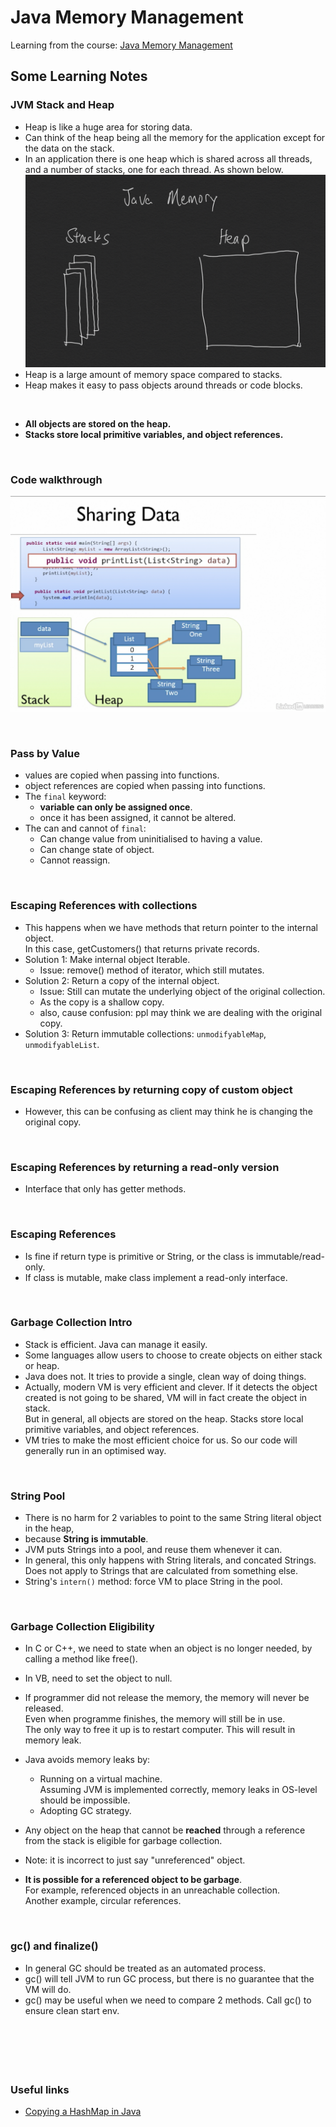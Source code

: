 # Java Memory Management
Learning from the course: [Java Memory Management](https://www.linkedin.com/learning-login/share?forceAccount=false&redirect=https%3A%2F%2Fwww.linkedin.com%2Flearning%2Fjava-memory-management%3Ftrk%3Dshare_ent_url)

## Some Learning Notes ##

### JVM Stack and Heap ###
* Heap is like a huge area for storing data. 
* Can think of the heap being all the memory for the application except for the data on the stack. 
* In an application there is one heap which is shared across all threads, and a number of stacks, one for each thread. 
As shown below.  
![java_memory](docs/%20java_memory.png)
* Heap is a large amount of memory space compared to stacks.
* Heap makes it easy to pass objects around threads or code blocks. 

&nbsp;

* **All objects are stored on the heap.**
* **Stacks store local primitive variables, and object references.**

&nbsp;

### Code walkthrough ###
![memory_illustration](docs/memory_illustration.png)

&nbsp;

### Pass by Value ###
* values are copied when passing into functions. 
* object references are copied when passing into functions. 
* The `final` keyword:   
  * **variable can only be assigned once**. 
  * once it has been assigned, it cannot be altered. 
* The can and cannot of `final`: 
  * Can change value from uninitialised to having a value. 
  * Can change state of object. 
  * Cannot reassign.

&nbsp;

### Escaping References with collections ###
* This happens when we have methods that return pointer to the internal object.   
  In this case, getCustomers() that returns private records.
* Solution 1: Make internal object Iterable. 
  * Issue: remove() method of iterator, which still mutates.
* Solution 2: Return a copy of the internal object. 
  * Issue: Still can mutate the underlying object of the original collection. 
  * As the copy is a shallow copy. 
  * also, cause confusion: ppl may think we are dealing with the original copy. 
* Solution 3: Return immutable collections: `unmodifyableMap`, `unmodifyableList`. 

&nbsp;

### Escaping References by returning copy of custom object ###
* However, this can be confusing as client may think he is changing the original copy. 

&nbsp;

### Escaping References by returning a read-only version ###
* Interface that only has getter methods.

&nbsp;

### Escaping References ###
* Is fine if return type is primitive or String, or the class is immutable/read-only.
* If class is mutable, make class implement a read-only interface.

&nbsp;

### Garbage Collection Intro ###
* Stack is efficient. Java can manage it easily. 
* Some languages allow users to choose to create objects on either stack or heap.
* Java does not. It tries to provide a single, clean way of doing things. 
* Actually, modern VM is very efficient and clever. If it detects the object created is not going to be shared,
VM will in fact create the object in stack.   
  But in general, all objects are stored on the heap. Stacks store local primitive variables, and object references.
* VM tries to make the most efficient choice for us. So our code will generally run in an optimised way. 

&nbsp;

### String Pool ###
* There is no harm for 2 variables to point to the same String literal object in the heap, 
* because **String is immutable**. 
* JVM puts Strings into a pool, and reuse them whenever it can. 
* In general, this only happens with String literals, and concated Strings.   
  Does not apply to Strings that are calculated from something else. 
* String's `intern()` method: force VM to place String in the pool. 

&nbsp;

### Garbage Collection Eligibility ###
* In C or C++, we need to state when an object is no longer needed, by calling a method like free().
* In VB, need to set the object to null. 
* If programmer did not release the memory, the memory will never be released.   
  Even when programme finishes, the memory will still be in use.   
  The only way to free it up is to restart computer. 
  This will result in memory leak. 
* Java avoids memory leaks by:   
  * Running on a virtual machine.   
  Assuming JVM is implemented correctly, memory leaks in OS-level should be impossible. 
  * Adopting GC strategy. 
  
* Any object on the heap that cannot be **reached** through a reference from the stack is eligible for garbage collection. 
* Note: it is incorrect to just say "unreferenced" object. 
* **It is possible for a referenced object to be garbage**.   
  For example, referenced objects in an unreachable collection.   
  Another example, circular references. 

&nbsp;

### gc() and finalize() ###
* In general GC should be treated as an automated process. 
* gc() will tell JVM to run GC process, but there is no guarantee that the VM will do. 
* gc() may be useful when we need to compare 2 methods. Call gc() to ensure clean start env. 

&nbsp;

&nbsp;
----
### Useful links ###
* [Copying a HashMap in Java](https://www.baeldung.com/java-copy-hashmap)


